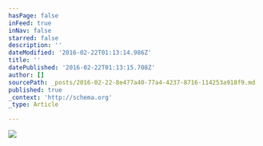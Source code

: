 ```yaml
---
hasPage: false
inFeed: true
inNav: false
starred: false
description: ''
dateModified: '2016-02-22T01:13:14.986Z'
title: ''
datePublished: '2016-02-22T01:13:15.708Z'
author: []
sourcePath: _posts/2016-02-22-8e477a40-77a4-4237-8716-114253a918f9.md
published: true
_context: 'http://schema.org'
_type: Article

---
```

![](https://the-grid-user-content.s3-us-west-2.amazonaws.com/f2b582ef-3fa8-40a7-865c-4ea5d701f50c.jpg)